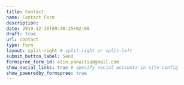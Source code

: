 ```yaml
---
title: Contact
name: Contact Form
description:
date: 2019-12-16T09:46:25+02:00
draft: true
url: contact
type: form
layout: split-right # split-right or split-left
submit_button_label: Send
formspree_form_id: alin.panaitiu@gmail.com
show_social_links: true # specify social accounts in site config
show_poweredby_formspree: true
---
```

